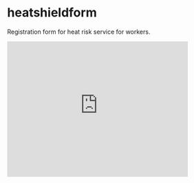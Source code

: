# heatshieldform
 Registration  form for heat risk service for workers.
<iframe width="420" height="315" src="http://www.youtube.com/embed/dQw4w9WgXcQ" frameborder="0" allowfullscreen></iframe>
